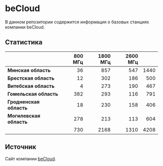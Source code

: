 # beCloud
В данном репозитории содержится информация о базовых станциях компании beCloud.

## Статистика
&nbsp; | 800 МГц | 1800 МГц | 2600 МГц | &nbsp;
:--- | ---: | ---: | ---: | ---:
**Минская область** | 36 | 857 | 547 | 1440
**Брестская область** | 12 | 302 | 186 | 500
**Витебская область** | 4 | 273 | 190 | 467
**Гомельская область** | 382 | 293 | 116 | 791
**Гродненская область** | 18 |  230 | 158 | 406
**Могилевская область** | 278 | 213 | 113 | 604
&nbsp; | 730 |  2168 | 1310 | 4208

## Источник
Сайт компании [beCloud](https://becloud.by/customers/ob-lte-advanced).